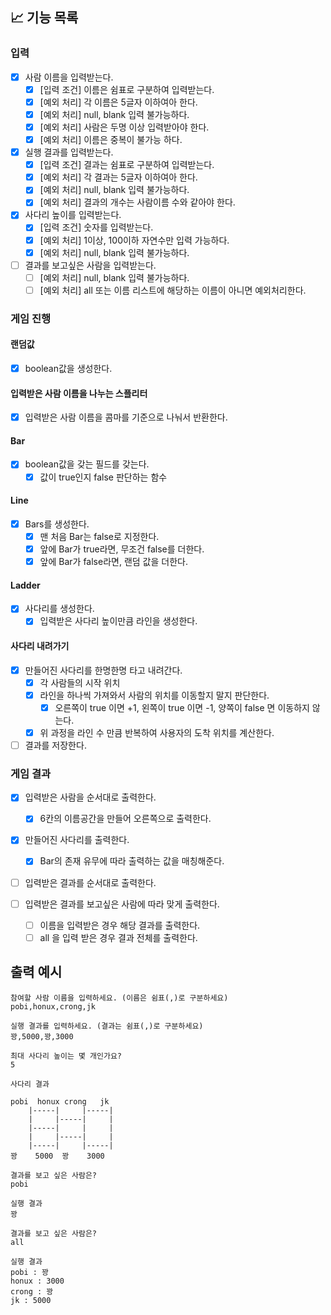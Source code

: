 ## 📈 기능 목록

### 입력

- [x] 사람 이름을 입력받는다.
  - [x] [입력 조건] 이름은 쉼표로 구분하여 입력받는다.
  - [x] [예외 처리] 각 이름은 5글자 이하여아 한다.
  - [x] [예외 처리] null, blank 입력 불가능하다.
  - [x] [예외 처리] 사람은 두명 이상 입력받아야 한다.
  - [x] [예외 처리] 이름은 중복이 불가능 하다.

- [x] 실행 결과를 입력받는다.
  - [x] [입력 조건] 결과는 쉼표로 구분하여 입력받는다.
  - [x] [예외 처리] 각 결과는 5글자 이하여아 한다.
  - [x] [예외 처리] null, blank 입력 불가능하다.
  - [x] [예외 처리] 결과의 개수는 사람이름 수와 같아야 한다.

- [x] 사다리 높이를 입력받는다.
  - [x] [입력 조건] 숫자를 입력받는다.
  - [x] [예외 처리] 1이상, 100이하 자연수만 입력 가능하다.
  - [x] [예외 처리] null, blank 입력 불가능하다.

- [ ] 결과를 보고싶은 사람을 입력받는다.
  - [ ] [예외 처리] null, blank 입력 불가능하다.
  - [ ] [예외 처리] all 또는 이름 리스트에 해당하는 이름이 아니면 예외처리한다.

### 게임 진행

#### 랜덤값

- [x] boolean값을 생성한다.

#### 입력받은 사람 이름을 나누는 스플리터

- [x] 입력받은 사람 이름을 콤마를 기준으로 나눠서 반환한다.

#### Bar

-[x] boolean값을 갖는 필드를 갖는다.
  - [x] 값이 true인지 false 판단하는 함수

#### Line

- [x] Bars를 생성한다.
  - [x] 맨 처음 Bar는 false로 지정한다.
  - [x] 앞에 Bar가 true라면, 무조건 false를 더한다.
  - [x] 앞에 Bar가 false라면, 랜덤 값을 더한다.

#### Ladder

- [x] 사다리를 생성한다.
  - [x] 입력받은 사다리 높이만큼 라인을 생성한다.

#### 사다리 내려가기

- [x] 만들어진 사다리를 한명한명 타고 내려간다.
  - [x] 각 사람들의 시작 위치
  - [x] 라인을 하나씩 가져와서 사람의 위치를 이동할지 말지 판단한다.
    - [x] 오른쪽이 true 이면 +1, 왼쪽이 true 이면 -1, 양쪽이 false 면 이동하지 않는다.
  - [x] 위 과정을 라인 수 만큼 반복하여 사용자의 도착 위치를 계산한다.

- [ ] 결과를 저장한다.

### 게임 결과

- [x] 입력받은 사람을 순서대로 출력한다.
  - [x] 6칸의 이름공간을 만들어 오른쪽으로 출력한다.

- [x] 만들어진 사다리를 출력한다.
  - [x] Bar의 존재 유무에 따라 출력하는 값을 매칭해준다.

- [ ] 입력받은 결과를 순서대로 출력한다.

- [ ] 입력받은 결과를 보고싶은 사람에 따라 맞게 출력한다.
  - [ ] 이름을 입력받은 경우 해당 결과를 출력한다.
  - [ ] all 을 입력 받은 경우 결과 전체를 출력한다.

## 출력 예시

```
참여할 사람 이름을 입력하세요. (이름은 쉼표(,)로 구분하세요)
pobi,honux,crong,jk

실행 결과를 입력하세요. (결과는 쉼표(,)로 구분하세요)
꽝,5000,꽝,3000

최대 사다리 높이는 몇 개인가요?
5

사다리 결과

pobi  honux crong   jk
    |-----|     |-----|
    |     |-----|     |
    |-----|     |     |
    |     |-----|     |
    |-----|     |-----|
꽝    5000  꽝    3000

결과를 보고 싶은 사람은?
pobi

실행 결과
꽝

결과를 보고 싶은 사람은?
all

실행 결과
pobi : 꽝
honux : 3000
crong : 꽝
jk : 5000
    
```

